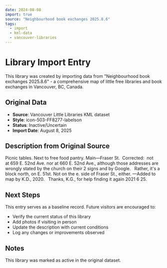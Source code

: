 ```yaml
---
date: 2024-08-08
import: true
source: "Neighbourhood book exchanges 2025.8.6"
tags:
  - import
  - kml-data
  - vancouver-libraries
---
```


# Library Import Entry

This library was created by importing data from "Neighbourhood book exchanges 2025.8.6" - a comprehensive map of little free libraries and book exchanges in Vancouver, BC, Canada.

## Original Data

- **Source**: Vancouver Little Libraries KML dataset
- **Style**: icon-503-FF8277-labelson
- **Status**: Inactive/Uncertain
- **Import Date**: August 8, 2025

## Description from Original Source

Picnic tables. Next to free food pantry. 
 Main—Fraser St.  
Corrected:  not at 659 E. 52nd Ave. nor at
660 E. 52nd Ave., although those addresses are wrongly stated by the church on their 2 signs and by Google.   
Rather, it's a block north, on E. 51st.
Not on the e. side of Fraser St., either.
—Added to map by K.D., 2020.  
Thanks, K.G., for help finding it again 2021 6 25.



## Next Steps

This entry serves as a baseline record. Future visitors are encouraged to:
- Verify the current status of this library
- Add photos if visiting in person
- Update the description with current conditions
- Log any changes or improvements observed

## Notes

This library was marked as active in the original dataset.
